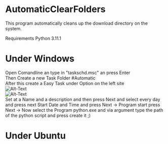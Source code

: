 AutomaticClearFolders 
=========================
This program automatically cleans up the download directory on the system.

Requirements
Python 3.11.1 
 
 
Under Windows 
===============
Open Comandline an type in "taskschd.msc" an press Enter <br>
Then Create a new Task Folder #Automatic <br>
After this create a Easy Task under Option on the left site  <br> 
![Alt-Text](https://github.com/overLines/automatic/blob/main/%23py_0.png) <br>
![Alt-Text](https://github.com/overLines/automatic/blob/main/%23py_1.png) <br>
Set at a Name and a description and then press Next and select every day and press next 
Start Date and Time and press Next -> Program start press Next -> Now select the Program python.exe and via argument type the path of the python script and press create it ;) 

Under Ubuntu 
===============
